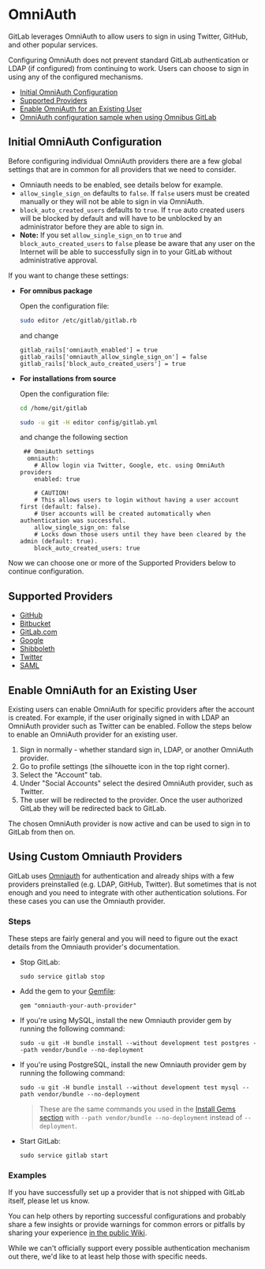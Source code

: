# OmniAuth

GitLab leverages OmniAuth to allow users to sign in using Twitter, GitHub, and other popular services.

Configuring OmniAuth does not prevent standard GitLab authentication or LDAP (if configured) from continuing to work. Users can choose to sign in using any of the configured mechanisms.

- [Initial OmniAuth Configuration](#initial-omniauth-configuration)
- [Supported Providers](#supported-providers)
- [Enable OmniAuth for an Existing User](#enable-omniauth-for-an-existing-user)
- [OmniAuth configuration sample when using Omnibus GitLab](https://gitlab.com/gitlab-org/omnibus-gitlab/tree/master#omniauth-google-twitter-github-login)

## Initial OmniAuth Configuration

Before configuring individual OmniAuth providers there are a few global settings that are in common for all providers that we need to consider.

- Omniauth needs to be enabled, see details below for example.
- `allow_single_sign_on` defaults to `false`. If `false` users must be created manually or they will not be able to
sign in via OmniAuth.
- `block_auto_created_users` defaults to `true`. If `true` auto created users will be blocked by default and will
have to be unblocked by an administrator before they are able to sign in.
- **Note:** If you set `allow_single_sign_on` to `true` and `block_auto_created_users` to `false` please be aware
that any user on the Internet will be able to successfully sign in to your GitLab without administrative approval.

If you want to change these settings:

* **For omnibus package**

    Open the configuration file:

    ```sh
    sudo editor /etc/gitlab/gitlab.rb
    ```

    and change

    ```
    gitlab_rails['omniauth_enabled'] = true
    gitlab_rails['omniauth_allow_single_sign_on'] = false
    gitlab_rails['block_auto_created_users'] = true
    ```

* **For installations from source**

    Open the configuration file:

    ```sh
    cd /home/git/gitlab

    sudo -u git -H editor config/gitlab.yml
    ```

    and change the following section

    ```
     ## OmniAuth settings
      omniauth:
        # Allow login via Twitter, Google, etc. using OmniAuth providers
        enabled: true

        # CAUTION!
        # This allows users to login without having a user account first (default: false).
        # User accounts will be created automatically when authentication was successful.
        allow_single_sign_on: false
        # Locks down those users until they have been cleared by the admin (default: true).
        block_auto_created_users: true
    ```

Now we can choose one or more of the Supported Providers below to continue configuration.

## Supported Providers

- [GitHub](github.md)
- [Bitbucket](bitbucket.md)
- [GitLab.com](gitlab.md)
- [Google](google.md)
- [Shibboleth](shibboleth.md)
- [Twitter](twitter.md)
- [SAML](saml.md)

## Enable OmniAuth for an Existing User

Existing users can enable OmniAuth for specific providers after the account is created. For example, if the user originally signed in with LDAP an OmniAuth provider such as Twitter can be enabled. Follow the steps below to enable an OmniAuth provider for an existing user.

1. Sign in normally - whether standard sign in, LDAP, or another OmniAuth provider.
1. Go to profile settings (the silhouette icon in the top right corner).
1. Select the "Account" tab.
1. Under "Social Accounts" select the desired OmniAuth provider, such as Twitter.
1. The user will be redirected to the provider. Once the user authorized GitLab they will be redirected back to GitLab.

The chosen OmniAuth provider is now active and can be used to sign in to GitLab from then on.

## Using Custom Omniauth Providers

GitLab uses [Omniauth](http://www.omniauth.org/) for authentication and already ships with a few providers preinstalled (e.g. LDAP, GitHub, Twitter). But sometimes that is not enough and you need to integrate with other authentication solutions. For these cases you can use the Omniauth provider.

### Steps

These steps are fairly general and you will need to figure out the exact details from the Omniauth provider's documentation.

-   Stop GitLab:

        sudo service gitlab stop

-   Add the gem to your [Gemfile](https://gitlab.com/gitlab-org/gitlab-ce/blob/master/Gemfile):

        gem "omniauth-your-auth-provider"

-   If you're using MySQL, install the new Omniauth provider gem by running the following command:

        sudo -u git -H bundle install --without development test postgres --path vendor/bundle --no-deployment

-   If you're using PostgreSQL, install the new Omniauth provider gem by running the following command:

        sudo -u git -H bundle install --without development test mysql --path vendor/bundle --no-deployment

    > These are the same commands you used in the [Install Gems section](#install-gems) with `--path vendor/bundle --no-deployment` instead of `--deployment`.

-   Start GitLab:

        sudo service gitlab start

### Examples

If you have successfully set up a provider that is not shipped with GitLab itself, please let us know.

You can help others by reporting successful configurations and probably share a few insights or provide warnings for common errors or pitfalls by sharing your experience [in the public Wiki](https://github.com/gitlabhq/gitlab-public-wiki/wiki/Custom-omniauth-provider-configurations).

While we can't officially support every possible authentication mechanism out there, we'd like to at least help those with specific needs.
